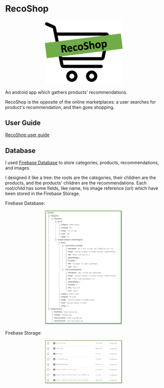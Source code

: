 # RecoShop
<p align="center">
<img src="https://github.com/HavahGerhardt/RecoShop/blob/master/app/src/main/res/drawable/reco_main_icon.png" width="250">
</p>
An android app which gathers products' recommendations.

RecoShop is the opposite of the online marketplaces: a user searches for product's recommendation, and then goes shopping.

## User Guide

[RecoShop user guide](https://github.com/HavahGerhardt/RecoShop/blob/master/User%20Guide.md)

## Database
I used [Firebase Database](https://firebase.google.com) to store categories, products, recommendations, and images.

I designed it like a tree: the roots are the categories, their children are the products, and the products' children are the recommendations. Each root/child has some fields, like name, his image reference (url) which have been stored in the Firebase Storage.

Firebase Database:
<p align="center">
<img src="https://github.com/HavahGerhardt/RecoShop/blob/master/screenshots/Firebase%20DB.png" width="250" >
</p>

Firebase Storage:
<p align="center">
<img src="https://github.com/HavahGerhardt/RecoShop/blob/master/screenshots/Firebase%20Storage.png" width="250" >
</p>
